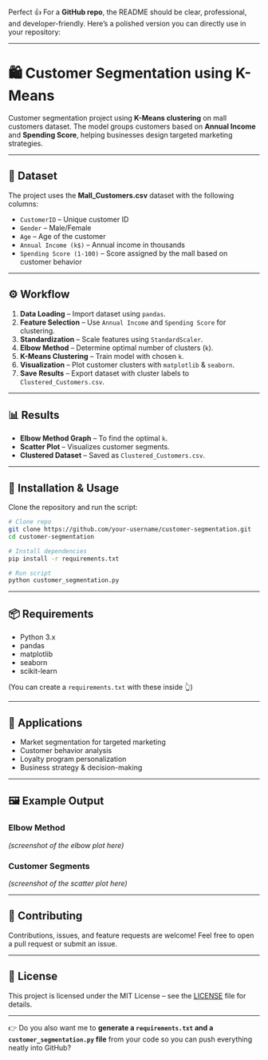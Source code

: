 Perfect 👍 For a **GitHub repo**, the README should be clear, professional, and developer-friendly. Here’s a polished version you can directly use in your repository:

---

# 🛍️ Customer Segmentation using K-Means

Customer segmentation project using **K-Means clustering** on mall customers dataset. The model groups customers based on **Annual Income** and **Spending Score**, helping businesses design targeted marketing strategies.

---

## 📂 Dataset

The project uses the **Mall\_Customers.csv** dataset with the following columns:

* `CustomerID` – Unique customer ID
* `Gender` – Male/Female
* `Age` – Age of the customer
* `Annual Income (k$)` – Annual income in thousands
* `Spending Score (1-100)` – Score assigned by the mall based on customer behavior

---

## ⚙️ Workflow

1. **Data Loading** – Import dataset using `pandas`.
2. **Feature Selection** – Use `Annual Income` and `Spending Score` for clustering.
3. **Standardization** – Scale features using `StandardScaler`.
4. **Elbow Method** – Determine optimal number of clusters (`k`).
5. **K-Means Clustering** – Train model with chosen `k`.
6. **Visualization** – Plot customer clusters with `matplotlib` & `seaborn`.
7. **Save Results** – Export dataset with cluster labels to `Clustered_Customers.csv`.

---

## 📊 Results

* **Elbow Method Graph** – To find the optimal `k`.
* **Scatter Plot** – Visualizes customer segments.
* **Clustered Dataset** – Saved as `Clustered_Customers.csv`.

---

## 🚀 Installation & Usage

Clone the repository and run the script:

```bash
# Clone repo
git clone https://github.com/your-username/customer-segmentation.git
cd customer-segmentation

# Install dependencies
pip install -r requirements.txt

# Run script
python customer_segmentation.py
```

---

## 📦 Requirements

* Python 3.x
* pandas
* matplotlib
* seaborn
* scikit-learn

(You can create a `requirements.txt` with these inside 👆)

---

## 📌 Applications

* Market segmentation for targeted marketing
* Customer behavior analysis
* Loyalty program personalization
* Business strategy & decision-making

---

## 🖼️ Example Output

### Elbow Method

*(screenshot of the elbow plot here)*

### Customer Segments

*(screenshot of the scatter plot here)*

---

## 🤝 Contributing

Contributions, issues, and feature requests are welcome!
Feel free to open a pull request or submit an issue.

---

## 📝 License

This project is licensed under the MIT License – see the [LICENSE](LICENSE) file for details.

---

👉 Do you also want me to **generate a `requirements.txt` and a `customer_segmentation.py` file** from your code so you can push everything neatly into GitHub?
